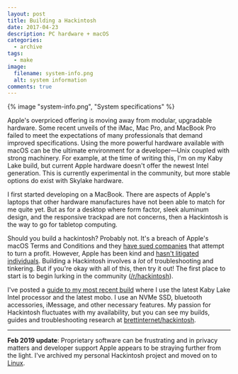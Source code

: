 ```yaml
---
layout: post
title: Building a Hackintosh
date: 2017-04-23
description: PC hardware + macOS
categories:
  - archive
tags:
  - make
image:
  filename: system-info.png
  alt: system information
comments: true
---
```


{% image "system-info.png", "System specifications" %}

Apple's overpriced offering is moving away from modular, upgradable hardware. Some recent unveils of the iMac, Mac Pro, and MacBook Pro failed to meet the expectations of many professionals that demand improved specifications. Using the more powerful hardware available with macOS can be the ultimate environment for a developer—Unix coupled with strong machinery. For example, at the time of writing this, I'm on my Kaby Lake build, but current Apple hardware doesn't offer the newest Intel generation. This is currently experimental in the community, but more stable options do exist with Skylake hardware.

I first started developing on a MacBook. There are aspects of Apple's laptops that other hardware manufactures have not been able to match for me quite yet. But as for a desktop where form factor, sleek aluminum design, and the responsive trackpad are not concerns, then a Hackintosh is the way to go for tabletop computing.

Should you build a hackintosh? Probably not. It's a breach of Apple's macOS Terms and Conditions and they [have sued companies](https://en.wikipedia.org/wiki/Psystar_Corporation) that attempt to turn a profit. However, Apple has been kind and [hasn't litigated individuals](https://www.reddit.com/r/hackintosh/comments/2ek35g/is_it_technically_illegal/). Building a Hackintosh involves a _lot_ of troubleshooting and tinkering. But if you're okay with all of this, then try it out! The first place to start is to begin lurking in the community ([/r/hackintosh](https://reddit.com/r/hackintosh)).

I've posted a [guide to my most recent build](https://github.com/brettinternet/hackintosh/blob/8788216554bf169d0f7eff2581ab372e14ce3b2b/docs/setup.md) where I use the latest Kaby Lake Intel processor and the latest mobo. I use an NVMe SSD, bluetooth accessories, iMessage, and other necessary features. My passion for Hackintosh fluctuates with my availability, but you can see my builds, guides and troubleshooting research at [brettinternet/hackintosh](https://github.com/brettinternet/hackintosh).

---

**Feb 2019 update**: Proprietary software can be frustrating and in privacy matters and developer support Apple appears to be straying further from the light. I've archived my personal Hackintosh project and moved on to [Linux](https://github.com/brettinternet/linux).
